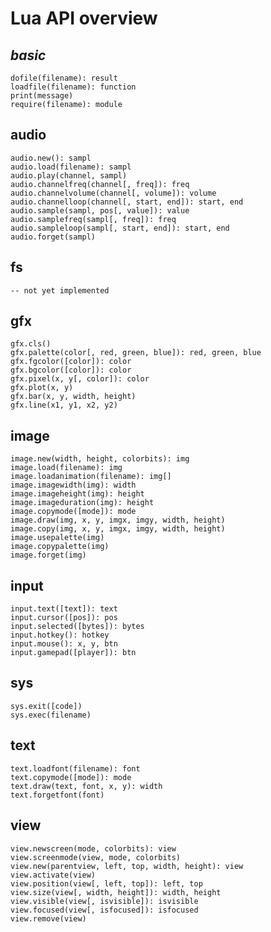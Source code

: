 # Lua API overview
##  _basic_
    dofile(filename): result
    loadfile(filename): function
    print(message)
    require(filename): module
##  audio
    audio.new(): sampl
    audio.load(filename): sampl
    audio.play(channel, sampl)
    audio.channelfreq(channel[, freq]): freq
    audio.channelvolume(channel[, volume]): volume
    audio.channelloop(channel[, start, end]): start, end
    audio.sample(sampl, pos[, value]): value
    audio.samplefreq(sampl[, freq]): freq
    audio.sampleloop(sampl[, start, end]): start, end
    audio.forget(sampl)
##  fs
    -- not yet implemented
##  gfx
    gfx.cls()
    gfx.palette(color[, red, green, blue]): red, green, blue
    gfx.fgcolor([color]): color
    gfx.bgcolor([color]): color
    gfx.pixel(x, y[, color]): color
    gfx.plot(x, y)
    gfx.bar(x, y, width, height)
    gfx.line(x1, y1, x2, y2)
##  image
    image.new(width, height, colorbits): img
    image.load(filename): img
    image.loadanimation(filename): img[]
    image.imagewidth(img): width
    image.imageheight(img): height
    image.imageduration(img): height
    image.copymode([mode]): mode
    image.draw(img, x, y, imgx, imgy, width, height)
    image.copy(img, x, y, imgx, imgy, width, height)
    image.usepalette(img)
    image.copypalette(img)
    image.forget(img)
##  input
    input.text([text]): text
    input.cursor([pos]): pos
    input.selected([bytes]): bytes
    input.hotkey(): hotkey
    input.mouse(): x, y, btn
    input.gamepad([player]): btn
##  sys
    sys.exit([code])
    sys.exec(filename)
##  text
    text.loadfont(filename): font
    text.copymode([mode]): mode
    text.draw(text, font, x, y): width
    text.forgetfont(font)
##  view
    view.newscreen(mode, colorbits): view
    view.screenmode(view, mode, colorbits)
    view.new(parentview, left, top, width, height): view
    view.activate(view)
    view.position(view[, left, top]): left, top
    view.size(view[, width, height]): width, height
    view.visible(view[, isvisible]): isvisible
    view.focused(view[, isfocused]): isfocused
    view.remove(view)
